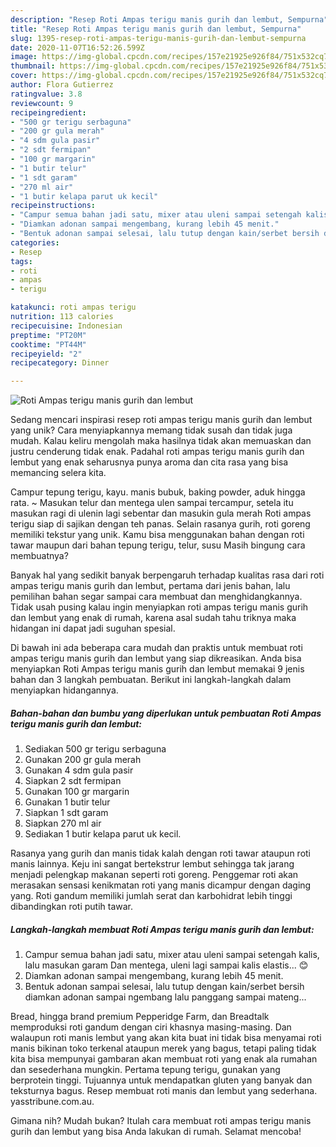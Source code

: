 ```yaml
---
description: "Resep Roti Ampas terigu manis gurih dan lembut, Sempurna"
title: "Resep Roti Ampas terigu manis gurih dan lembut, Sempurna"
slug: 1395-resep-roti-ampas-terigu-manis-gurih-dan-lembut-sempurna
date: 2020-11-07T16:52:26.599Z
image: https://img-global.cpcdn.com/recipes/157e21925e926f84/751x532cq70/roti-ampas-terigu-manis-gurih-dan-lembut-foto-resep-utama.jpg
thumbnail: https://img-global.cpcdn.com/recipes/157e21925e926f84/751x532cq70/roti-ampas-terigu-manis-gurih-dan-lembut-foto-resep-utama.jpg
cover: https://img-global.cpcdn.com/recipes/157e21925e926f84/751x532cq70/roti-ampas-terigu-manis-gurih-dan-lembut-foto-resep-utama.jpg
author: Flora Gutierrez
ratingvalue: 3.8
reviewcount: 9
recipeingredient:
- "500 gr terigu serbaguna"
- "200 gr gula merah"
- "4 sdm gula pasir"
- "2 sdt fermipan"
- "100 gr margarin"
- "1 butir telur"
- "1 sdt garam"
- "270 ml air"
- "1 butir kelapa parut uk kecil"
recipeinstructions:
- "Campur semua bahan jadi satu, mixer atau uleni sampai setengah kalis, lalu masukan garam Dan mentega, uleni lagi sampai kalis elastis... 😊"
- "Diamkan adonan sampai mengembang, kurang lebih 45 menit."
- "Bentuk adonan sampai selesai, lalu tutup dengan kain/serbet bersih diamkan adonan sampai ngembang lalu panggang sampai mateng..."
categories:
- Resep
tags:
- roti
- ampas
- terigu

katakunci: roti ampas terigu 
nutrition: 113 calories
recipecuisine: Indonesian
preptime: "PT20M"
cooktime: "PT44M"
recipeyield: "2"
recipecategory: Dinner

---
```



![Roti Ampas terigu manis gurih dan lembut](https://img-global.cpcdn.com/recipes/157e21925e926f84/751x532cq70/roti-ampas-terigu-manis-gurih-dan-lembut-foto-resep-utama.jpg)

Sedang mencari inspirasi resep roti ampas terigu manis gurih dan lembut yang unik? Cara menyiapkannya memang tidak susah dan tidak juga mudah. Kalau keliru mengolah maka hasilnya tidak akan memuaskan dan justru cenderung tidak enak. Padahal roti ampas terigu manis gurih dan lembut yang enak seharusnya punya aroma dan cita rasa yang bisa memancing selera kita.

Campur tepung terigu, kayu. manis bubuk, baking powder, aduk hingga rata. ~ Masukan telur dan mentega ulen sampai tercampur, setela itu masukan ragi di ulenin lagi sebentar dan masukin gula merah Roti ampas terigu siap di sajikan dengan teh panas. Selain rasanya gurih, roti goreng memiliki tekstur yang unik. Kamu bisa menggunakan bahan dengan roti tawar maupun dari bahan tepung terigu, telur, susu Masih bingung cara membuatnya?

Banyak hal yang sedikit banyak berpengaruh terhadap kualitas rasa dari roti ampas terigu manis gurih dan lembut, pertama dari jenis bahan, lalu pemilihan bahan segar sampai cara membuat dan menghidangkannya. Tidak usah pusing kalau ingin menyiapkan roti ampas terigu manis gurih dan lembut yang enak di rumah, karena asal sudah tahu triknya maka hidangan ini dapat jadi suguhan spesial.


Di bawah ini ada beberapa cara mudah dan praktis untuk membuat roti ampas terigu manis gurih dan lembut yang siap dikreasikan. Anda bisa menyiapkan Roti Ampas terigu manis gurih dan lembut memakai 9 jenis bahan dan 3 langkah pembuatan. Berikut ini langkah-langkah dalam menyiapkan hidangannya.

<!--inarticleads1-->

##### Bahan-bahan dan bumbu yang diperlukan untuk pembuatan Roti Ampas terigu manis gurih dan lembut:

1. Sediakan 500 gr terigu serbaguna
1. Gunakan 200 gr gula merah
1. Gunakan 4 sdm gula pasir
1. Siapkan 2 sdt fermipan
1. Gunakan 100 gr margarin
1. Gunakan 1 butir telur
1. Siapkan 1 sdt garam
1. Siapkan 270 ml air
1. Sediakan 1 butir kelapa parut uk kecil.


Rasanya yang gurih dan manis tidak kalah dengan roti tawar ataupun roti manis lainnya. Keju ini sangat bertekstrur lembut sehingga tak jarang menjadi pelengkap makanan seperti roti goreng. Penggemar roti akan merasakan sensasi kenikmatan roti yang manis dicampur dengan daging yang. Roti gandum memiliki jumlah serat dan karbohidrat lebih tinggi dibandingkan roti putih tawar. 

<!--inarticleads2-->

##### Langkah-langkah membuat Roti Ampas terigu manis gurih dan lembut:

1. Campur semua bahan jadi satu, mixer atau uleni sampai setengah kalis, lalu masukan garam Dan mentega, uleni lagi sampai kalis elastis... 😊
1. Diamkan adonan sampai mengembang, kurang lebih 45 menit.
1. Bentuk adonan sampai selesai, lalu tutup dengan kain/serbet bersih diamkan adonan sampai ngembang lalu panggang sampai mateng...


Bread, hingga brand premium Pepperidge Farm, dan Breadtalk memproduksi roti gandum dengan ciri khasnya masing-masing. Dan walaupun roti manis lembut yang akan kita buat ini tidak bisa menyamai roti manis bikinan toko terkenal ataupun merek yang bagus, tetapi paling tidak kita bisa mempunyai gambaran akan membuat roti yang enak ala rumahan dan sesederhana mungkin. Pertama tepung terigu, gunakan yang berprotein tinggi. Tujuannya untuk mendapatkan gluten yang banyak dan teksturnya bagus. Resep membuat roti manis dan lembut yang sederhana. yasstribune.com.au. 

Gimana nih? Mudah bukan? Itulah cara membuat roti ampas terigu manis gurih dan lembut yang bisa Anda lakukan di rumah. Selamat mencoba!
